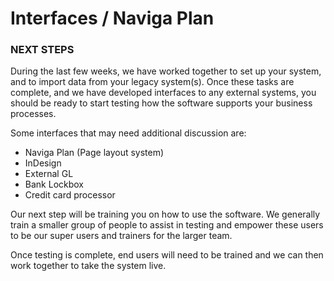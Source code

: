# Interfaces / Naviga Plan

### NEXT STEPS <a href="#_toc93569611" id="_toc93569611"></a>

During the last few weeks, we have worked together to set up your system, and to import data from your legacy system(s). Once these tasks are complete, and we have developed interfaces to any external systems, you should be ready to start testing how the software supports your business processes.

Some interfaces that may need additional discussion are:

* Naviga Plan (Page layout system)
* InDesign
* External GL
* Bank Lockbox
* Credit card processor

Our next step will be training you on how to use the software. We generally train a smaller group of people to assist in testing and empower these users to be our super users and trainers for the larger team.

Once testing is complete, end users will need to be trained and we can then work together to take the system live.
